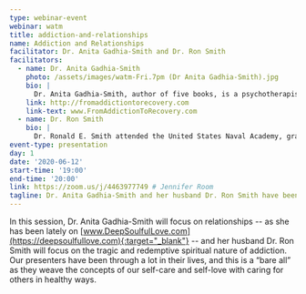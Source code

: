 ```yaml
---
type: webinar-event
webinar: watm
title: addiction-and-relationships
name: Addiction and Relationships
facilitator: Dr. Anita Gadhia-Smith and Dr. Ron Smith
facilitators:
  - name: Dr. Anita Gadhia-Smith
    photo: /assets/images/watm-Fri.7pm (Dr Anita Gadhia-Smith).jpg
    bio: |
      Dr. Anita Gadhia-Smith, author of five books, is a psychotherapist in Washington, D.C. specializing in addictions, recovery, and relationship issues. She is particularly effective, discerning and insightful about current issues that have a psychological impact on individuals and couples. She has served as a consultant to the United States Congress in parity legislation for substance abuse treatment. She has also spoken nationally and internationally on radio, television, and other media as an expert on a variety of topical subjects. One of the things that distinguishes Dr. Anita Gadhia-Smith is her own personal history of addiction as well as three decades of recovery. She has had a first-hand experience of a spiritual, physical and emotional “bottoming out” followed by a remarkable story of recovery and commitment to helping others who suffer with alcoholism, addictions and relationship issues. Her history and training allow her to approach her work, her perspective and her writing as a “healed healer.” Her story is one of redemption – she is a unique therapist who has become a successful, self-actualized woman by way of an intense struggle and personal journey in her own right. Her insights and wisdom are tremendous – and inspiring – about how to obtain and maintain ongoing balance in our lives. Dr. Gadhia-Smith has written five bestselling books: From Addiction to Recovery, Practical Therapy, Live and Love Each Day, How to Stay Together, and How to Heal Emotional Trauma. Anita  earned her undergraduate degree from The Johns Hopkins University (BA, 1985) and graduate degrees from The Catholic University of America (MSW, 1999) and Southern California University, (PSYD, 2001). In her private practice in Washington, DC, she works with adults and adolescents in individual, couple, and family modalities and says, "Therapy is a journey through which we find our authentic selves and become the best we can be. Through therapy, profound and lasting change can occur. My approach is to meet you where you are and to help you to move towards your goals, overcome obstacles and achieve maximum growth.”  Awarded “Best of Washington DC, Psychotherapy, 2013, 2018, and 2019” by the Washington DC Award Program. Honored as Professional of the Year in Psychotherapy by Strathmore’s Who’s Who Publication, 2013-2014.
    link: http://fromaddictiontorecovery.com
    link-text: www.FromAddictionToRecovery.com
  - name: Dr. Ron Smith
    bio: |
      Dr. Ronald E. Smith attended the United States Naval Academy, graduating with the class of 1966. He attended the University of Texas Medical School and completed an Internal Medicine residency at the Mayo Graduate School of Medicine and Naval Hospital San Diego. Dr. Smith was the first physician trained in critical care medicine by the US Navy, completing his fellowship at the University of Southern California Center for the Critically Ill in Los Angeles in 1976. He soon became one of the first physicians involved in Navy Alcohol treatment. Ron left the Navy in 1978 and founded the emergency medicine residency program at Loma Linda University Medical School. His interest in addiction and recovery led to an interest in the psychological growth during the middle and mature years of life, which led him to complete his psychiatry training at Loma Linda, where he also taught emergency and critical care medicine. He returned to active duty in 1992 as a psychoanalyst and contributed as a medical consultant for the Ramstad-Wellstone Bill which was eventually passed in 2008 as the Parity Act. Dr. Ronald Smith is Board Certified in Internal Medicine, Emergency Medicine, Psychiatry, and Addiction Medicine. He completed his psychoanalytic training at the Southern California Psychoanalytic Institute in Beverly Hills, CA and has a Doctorate in Philosophy of Psychoanalysis. Since 2002, he has been recognized annually by the Consumer’s Research Council as one of America’s Top Psychiatrists in Psychoanalysis and Alcoholism. Ron is married to Dr. Anita Gadhia-Smith, an accomplished author and practicing psychologist in Washington DC. (See Anita’s bio, above.) In retirement, Ron has continued his interest in political psychiatry. He works in private practice and continues to lobby for the treatment of our homeless and mentally ill in hospitals instead of jails and for the decriminalization of addiction.
event-type: presentation
day: 1
date: '2020-06-12'
start-time: '19:00'
end-time: '20:00'
link: https://zoom.us/j/4463977749 # Jennifer Room
tagline: Dr. Anita Gadhia-Smith and her husband Dr. Ron Smith have been through a lot in their lives, and this is a “bare all” as they weave the concepts of our self-care and self-love with caring for others in healthy ways.
---
```


In this session, Dr. Anita Gadhia-Smith will focus on relationships -- as she has been lately on [www.DeepSoulfulLove.com](https://deepsoulfullove.com){:target="_blank"} -- and her husband Dr. Ron Smith will focus on the tragic and redemptive spiritual nature of addiction. Our presenters have been through a lot in their lives, and this is a “bare all” as they weave the concepts of our self-care and self-love with caring for others in healthy ways.
